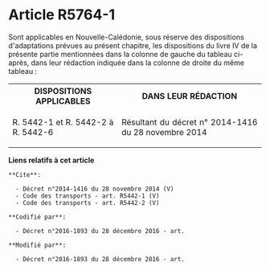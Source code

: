 # Article R5764-1

Sont applicables en Nouvelle-Calédonie, sous réserve des dispositions d'adaptations prévues au présent chapitre, les
dispositions du livre IV de la présente partie mentionnées dans la colonne de gauche du tableau ci-après, dans leur rédaction
indiquée dans la colonne de droite du même tableau : 

<table>
    <tbody>
      <tr>
        <th>DISPOSITIONS APPLICABLES 

</th>
        <th>DANS LEUR RÉDACTION 

</th>
      </tr>
      <tr>
        <td align="justify">

R. 5442-1 et R. 5442-2 à R. 5442-6

</td>
        <td align="justify">Résultant du décret n° 2014-1416 du 28 novembre 2014

</td>
      </tr>
    </tbody>
  </table>

**Liens relatifs à cet article**

	**Cite**:

	  - Décret n°2014-1416 du 28 novembre 2014 (V)
	  - Code des transports - art. R5442-1 (V)
	  - Code des transports - art. R5442-2 (V)

	**Codifié par**:

	  - Décret n°2016-1893 du 28 décembre 2016 - art.

	**Modifié par**:

	  - Décret n°2016-1893 du 28 décembre 2016 - art.
